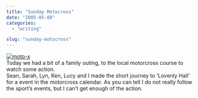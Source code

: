 ```yaml
---
title: "Sunday Motocross"
date: "2005-05-08"
categories: 
  - "writing"

slug: "sunday-motocross"
---
```


[![moto-x](/images/14187011_e3af131086_m.jpg)](http://www.flickr.com/photos/70011121@N00/14187011/ "MotoX")  
Today we had a bit of a family outing, to the local motorcross course to watch some action.  
Sean, Sarah, Lyn, Ken, Lucy and I made the short journey to ‘Lovenly Hall’ for a event in the motorcross calendar. As you can tell I do not really follow the sport’s events, but I can’t get enough of the action.
